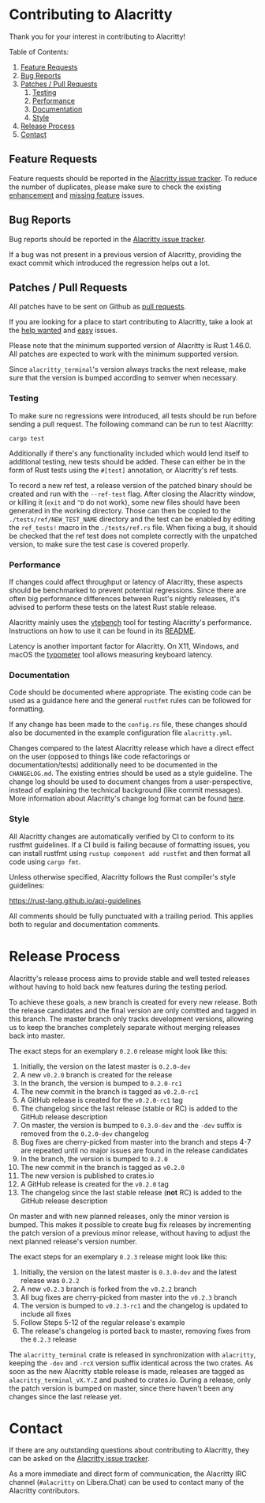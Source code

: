 # Contributing to Alacritty

Thank you for your interest in contributing to Alacritty!

Table of Contents:

1. [Feature Requests](#feature-requests)
2. [Bug Reports](#bug-reports)
3. [Patches / Pull Requests](#patches--pull-requests)
    1. [Testing](#testing)
    2. [Performance](#performance)
    3. [Documentation](#documentation)
    4. [Style](#style)
4. [Release Process](#release-process)
5. [Contact](#contact)

## Feature Requests

Feature requests should be reported in the
[Alacritty issue tracker](https://github.com/alacritty/alacritty/issues). To reduce the number of
duplicates, please make sure to check the existing
[enhancement](https://github.com/alacritty/alacritty/issues?utf8=%E2%9C%93&q=is%3Aissue+label%3Aenhancement)
and
[missing feature](https://github.com/alacritty/alacritty/issues?utf8=%E2%9C%93&q=is%3Aissue+label%3A%22B+-+missing+feature%22)
issues.

## Bug Reports

Bug reports should be reported in the
[Alacritty issue tracker](https://github.com/alacritty/alacritty/issues).

If a bug was not present in a previous version of Alacritty, providing the exact commit which
introduced the regression helps out a lot.

## Patches / Pull Requests

All patches have to be sent on Github as [pull requests](https://github.com/alacritty/alacritty/pulls).

If you are looking for a place to start contributing to Alacritty, take a look at the
[help wanted](https://github.com/alacritty/alacritty/issues?q=is%3Aopen+is%3Aissue+label%3A%22help+wanted%22)
and
[easy](https://github.com/alacritty/alacritty/issues?q=is%3Aopen+is%3Aissue+label%3A%22D+-+easy%22)
issues.

Please note that the minimum supported version of Alacritty is Rust 1.46.0. All patches are expected
to work with the minimum supported version.

Since `alacritty_terminal`'s version always tracks the next release, make sure that the version is
bumped according to semver when necessary.

### Testing

To make sure no regressions were introduced, all tests should be run before sending a pull request.
The following command can be run to test Alacritty:

```
cargo test
```

Additionally if there's any functionality included which would lend itself to additional testing,
new tests should be added. These can either be in the form of Rust tests using the `#[test]`
annotation, or Alacritty's ref tests.

To record a new ref test, a release version of the patched binary should be created and run with the
`--ref-test` flag. After closing the Alacritty window, or killing it (`exit` and `^D` do not work),
some new files should have been generated in the working directory. Those can then be copied to the
`./tests/ref/NEW_TEST_NAME` directory and the test can be enabled by editing the `ref_tests!` macro
in the `./tests/ref.rs` file. When fixing a bug, it should be checked that the ref test does not
complete correctly with the unpatched version, to make sure the test case is covered properly.

### Performance

If changes could affect throughput or latency of Alacritty, these aspects should be benchmarked to
prevent potential regressions. Since there are often big performance differences between Rust's
nightly releases, it's advised to perform these tests on the latest Rust stable release.

Alacritty mainly uses the [vtebench](https://github.com/alacritty/vtebench) tool for testing Alacritty's
performance. Instructions on how to use it can be found in its
[README](https://github.com/alacritty/vtebench/blob/master/README.md).

Latency is another important factor for Alacritty. On X11, Windows, and macOS the
[typometer](https://github.com/pavelfatin/typometer) tool allows measuring keyboard latency.

### Documentation

Code should be documented where appropriate. The existing code can be used as a guidance here and
the general `rustfmt` rules can be followed for formatting.

If any change has been made to the `config.rs` file, these changes should also be documented in the
example configuration file `alacritty.yml`.

Changes compared to the latest Alacritty release which have a direct effect on the user (opposed to
things like code refactorings or documentation/tests) additionally need to be documented in the
`CHANGELOG.md`. The existing entries should be used as a style guideline. The change log should be
used to document changes from a user-perspective, instead of explaining the technical background
(like commit messages). More information about Alacritty's change log format can be found
[here](https://keepachangelog.com).

### Style

All Alacritty changes are automatically verified by CI to conform to its rustfmt guidelines. If a CI
build is failing because of formatting issues, you can install rustfmt using `rustup component add
rustfmt` and then format all code using `cargo fmt`.

Unless otherwise specified, Alacritty follows the Rust compiler's style guidelines:

https://rust-lang.github.io/api-guidelines

All comments should be fully punctuated with a trailing period. This applies both to regular and
documentation comments.

# Release Process

Alacritty's release process aims to provide stable and well tested releases without having to hold
back new features during the testing period.

To achieve these goals, a new branch is created for every new release. Both the release candidates
and the final version are only comitted and tagged in this branch. The master branch only tracks
development versions, allowing us to keep the branches completely separate without merging releases
back into master.

The exact steps for an exemplary `0.2.0` release might look like this:
  1. Initially, the version on the latest master is `0.2.0-dev`
  2. A new `v0.2.0` branch is created for the release
  3. In the branch, the version is bumped to `0.2.0-rc1`
  4. The new commit in the branch is tagged as `v0.2.0-rc1`
  5. A GitHub release is created for the `v0.2.0-rc1` tag
  6. The changelog since the last release (stable or RC) is added to the GitHub release description
  7. On master, the version is bumped to `0.3.0-dev`
     and the `-dev` suffix is removed from the `0.2.0-dev` changelog
  8. Bug fixes are cherry-picked from master into the branch and steps 4-7 are repeated until no
     major issues are found in the release candidates
  9. In the branch, the version is bumped to `0.2.0`
 10. The new commit in the branch is tagged as `v0.2.0`
 11. The new version is published to crates.io
 12. A GitHub release is created for the `v0.2.0` tag
 13. The changelog since the last stable release (**not** RC) is added to the GitHub release
     description

On master and with new planned releases, only the minor version is bumped. This makes it possible to
create bug fix releases by incrementing the patch version of a previous minor release, without
having to adjust the next planned release's version number.

The exact steps for an exemplary `0.2.3` release might look like this:
 1. Initially, the version on the latest master is `0.3.0-dev` and the latest release was `0.2.2`
 2. A new `v0.2.3` branch is forked from the `v0.2.2` branch
 4. All bug fixes are cherry-picked from master into the `v0.2.3` branch
 5. The version is bumped to `v0.2.3-rc1` and the changelog is updated to include all fixes
 6. Follow Steps 5-12 of the regular release's example
 7. The release's changelog is ported back to master, removing fixes from the `0.2.3` release

The `alacritty_terminal` crate is released in synchronization with `alacritty`, keeping the `-dev`
and `-rcX` version suffix identical across the two crates. As soon as the new Alacritty stable
release is made, releases are tagged as `alacritty_terminal_vX.Y.Z` and pushed to crates.io. During
a release, only the patch version is bumped on master, since there haven't been any changes since
the last release yet.

# Contact

If there are any outstanding questions about contributing to Alacritty, they can be asked on the
[Alacritty issue tracker](https://github.com/alacritty/alacritty/issues).

As a more immediate and direct form of communication, the Alacritty IRC channel (`#alacritty` on
Libera.Chat) can be used to contact many of the Alacritty contributors.
